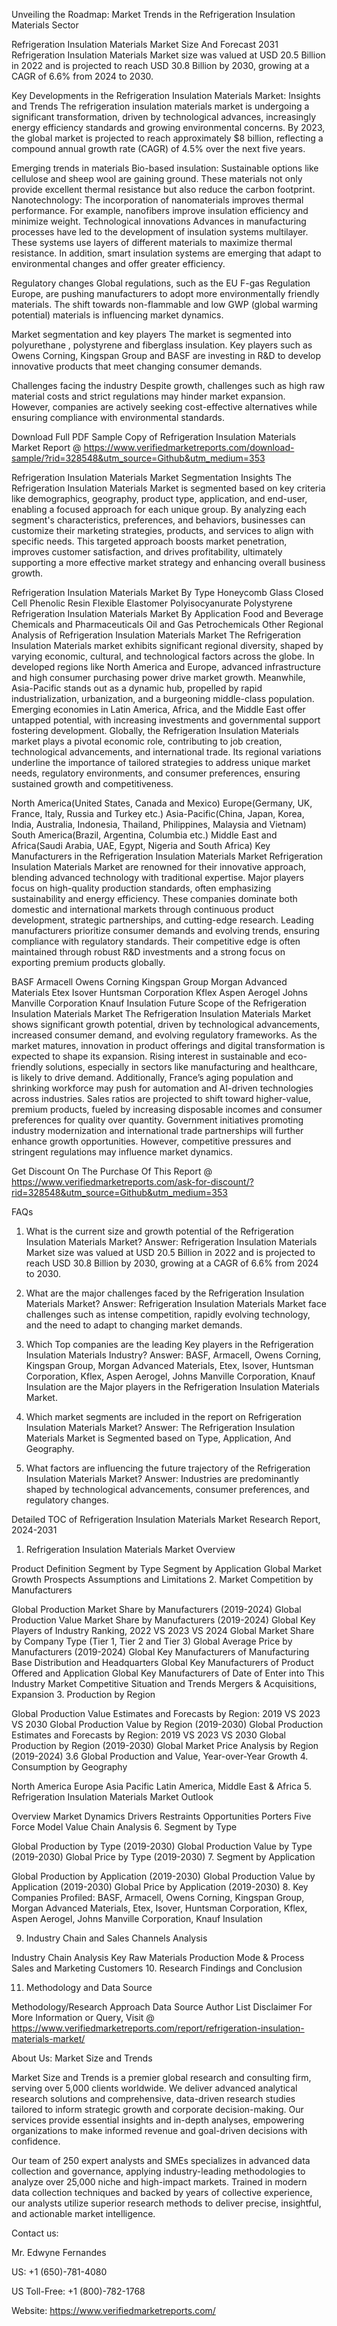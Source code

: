 Unveiling the Roadmap: Market Trends in the Refrigeration Insulation Materials Sector


Refrigeration Insulation Materials Market Size And Forecast 2031
Refrigeration Insulation Materials Market size was valued at USD 20.5 Billion in 2022 and is projected to reach USD 30.8 Billion by 2030, growing at a CAGR of 6.6% from 2024 to 2030.

Key Developments in the Refrigeration Insulation Materials Market: Insights and Trends
The refrigeration insulation materials market is undergoing a significant transformation, driven by technological advances, increasingly energy efficiency standards and growing environmental concerns. By 2023, the global market is projected to reach approximately $8 billion, reflecting a compound annual growth rate (CAGR) of 4.5% over the next five years.

Emerging trends in materials
Bio-based insulation: Sustainable options like cellulose and sheep wool are gaining ground. These materials not only provide excellent thermal resistance but also reduce the carbon footprint.
Nanotechnology: The incorporation of nanomaterials improves thermal performance. For example, nanofibers improve insulation efficiency and minimize weight.
Technological innovations
Advances in manufacturing processes have led to the development of insulation systems multilayer. These systems use layers of different materials to maximize thermal resistance. In addition, smart insulation systems are emerging that adapt to environmental changes and offer greater efficiency.

Regulatory changes
Global regulations, such as the EU F-gas Regulation Europe, are pushing manufacturers to adopt more environmentally friendly materials. The shift towards non-flammable and low GWP (global warming potential) materials is influencing market dynamics.

Market segmentation and key players
The market is segmented into polyurethane , polystyrene and fiberglass insulation. Key players such as Owens Corning, Kingspan Group and BASF are investing in R&D to develop innovative products that meet changing consumer demands.

Challenges facing the industry
Despite growth, challenges such as high raw material costs and strict regulations may hinder market expansion. However, companies are actively seeking cost-effective alternatives while ensuring compliance with environmental standards.

Download Full PDF Sample Copy of Refrigeration Insulation Materials Market Report @ https://www.verifiedmarketreports.com/download-sample/?rid=328548&utm_source=Github&utm_medium=353

Refrigeration Insulation Materials Market Segmentation Insights
The Refrigeration Insulation Materials Market is segmented based on key criteria like demographics, geography, product type, application, and end-user, enabling a focused approach for each unique group. By analyzing each segment's characteristics, preferences, and behaviors, businesses can customize their marketing strategies, products, and services to align with specific needs. This targeted approach boosts market penetration, improves customer satisfaction, and drives profitability, ultimately supporting a more effective market strategy and enhancing overall business growth.

Refrigeration Insulation Materials Market By Type
Honeycomb Glass
Closed Cell Phenolic Resin
Flexible Elastomer
Polyisocyanurate
Polystyrene
Refrigeration Insulation Materials Market By Application
Food and Beverage
Chemicals and Pharmaceuticals
Oil and Gas
Petrochemicals
Other
Regional Analysis of Refrigeration Insulation Materials Market
The Refrigeration Insulation Materials market exhibits significant regional diversity, shaped by varying economic, cultural, and technological factors across the globe. In developed regions like North America and Europe, advanced infrastructure and high consumer purchasing power drive market growth. Meanwhile, Asia-Pacific stands out as a dynamic hub, propelled by rapid industrialization, urbanization, and a burgeoning middle-class population. Emerging economies in Latin America, Africa, and the Middle East offer untapped potential, with increasing investments and governmental support fostering development. Globally, the Refrigeration Insulation Materials market plays a pivotal economic role, contributing to job creation, technological advancements, and international trade. Its regional variations underline the importance of tailored strategies to address unique market needs, regulatory environments, and consumer preferences, ensuring sustained growth and competitiveness.

North America(United States, Canada and Mexico)
Europe(Germany, UK, France, Italy, Russia and Turkey etc.)
Asia-Pacific(China, Japan, Korea, India, Australia, Indonesia, Thailand, Philippines, Malaysia and Vietnam)
South America(Brazil, Argentina, Columbia etc.)
Middle East and Africa(Saudi Arabia, UAE, Egypt, Nigeria and South Africa)
Key Manufacturers in the Refrigeration Insulation Materials Market
Refrigeration Insulation Materials Market are renowned for their innovative approach, blending advanced technology with traditional expertise. Major players focus on high-quality production standards, often emphasizing sustainability and energy efficiency. These companies dominate both domestic and international markets through continuous product development, strategic partnerships, and cutting-edge research. Leading manufacturers prioritize consumer demands and evolving trends, ensuring compliance with regulatory standards. Their competitive edge is often maintained through robust R&D investments and a strong focus on exporting premium products globally.

BASF
Armacell
Owens Corning
Kingspan Group
Morgan Advanced Materials
Etex
Isover
Huntsman Corporation
Kflex
Aspen Aerogel
Johns Manville Corporation
Knauf Insulation
Future Scope of the Refrigeration Insulation Materials Market
The Refrigeration Insulation Materials Market shows significant growth potential, driven by technological advancements, increased consumer demand, and evolving regulatory frameworks. As the market matures, innovation in product offerings and digital transformation is expected to shape its expansion. Rising interest in sustainable and eco-friendly solutions, especially in sectors like manufacturing and healthcare, is likely to drive demand. Additionally, France’s aging population and shrinking workforce may push for automation and AI-driven technologies across industries. Sales ratios are projected to shift toward higher-value, premium products, fueled by increasing disposable incomes and consumer preferences for quality over quantity. Government initiatives promoting industry modernization and international trade partnerships will further enhance growth opportunities. However, competitive pressures and stringent regulations may influence market dynamics.

Get Discount On The Purchase Of This Report @ https://www.verifiedmarketreports.com/ask-for-discount/?rid=328548&utm_source=Github&utm_medium=353

FAQs
1. What is the current size and growth potential of the Refrigeration Insulation Materials Market?
Answer: Refrigeration Insulation Materials Market size was valued at USD 20.5 Billion in 2022 and is projected to reach USD 30.8 Billion by 2030, growing at a CAGR of 6.6% from 2024 to 2030.

2. What are the major challenges faced by the Refrigeration Insulation Materials Market?
Answer: Refrigeration Insulation Materials Market face challenges such as intense competition, rapidly evolving technology, and the need to adapt to changing market demands.

3. Which Top companies are the leading Key players in the Refrigeration Insulation Materials Industry?
Answer: BASF, Armacell, Owens Corning, Kingspan Group, Morgan Advanced Materials, Etex, Isover, Huntsman Corporation, Kflex, Aspen Aerogel, Johns Manville Corporation, Knauf Insulation are the Major players in the Refrigeration Insulation Materials Market.

4. Which market segments are included in the report on Refrigeration Insulation Materials Market?
Answer: The Refrigeration Insulation Materials Market is Segmented based on Type, Application, And Geography.

5. What factors are influencing the future trajectory of the Refrigeration Insulation Materials Market?
Answer: Industries are predominantly shaped by technological advancements, consumer preferences, and regulatory changes.

Detailed TOC of Refrigeration Insulation Materials Market Research Report, 2024-2031
1. Refrigeration Insulation Materials Market Overview

Product Definition
Segment by Type
Segment by Application
Global Market Growth Prospects
Assumptions and Limitations
2. Market Competition by Manufacturers

Global Production Market Share by Manufacturers (2019-2024)
Global Production Value Market Share by Manufacturers (2019-2024)
Global Key Players of Industry Ranking, 2022 VS 2023 VS 2024
Global Market Share by Company Type (Tier 1, Tier 2 and Tier 3)
Global Average Price by Manufacturers (2019-2024)
Global Key Manufacturers of Manufacturing Base Distribution and Headquarters
Global Key Manufacturers of Product Offered and Application
Global Key Manufacturers of Date of Enter into This Industry
Market Competitive Situation and Trends
Mergers & Acquisitions, Expansion
3. Production by Region

Global Production Value Estimates and Forecasts by Region: 2019 VS 2023 VS 2030
Global Production Value by Region (2019-2030)
Global Production Estimates and Forecasts by Region: 2019 VS 2023 VS 2030
Global Production by Region (2019-2030)
Global Market Price Analysis by Region (2019-2024) 3.6 Global Production and Value, Year-over-Year Growth
4. Consumption by Geography

North America
Europe
Asia Pacific
Latin America, Middle East & Africa
5. Refrigeration Insulation Materials Market Outlook

Overview
Market Dynamics
Drivers
Restraints
Opportunities
Porters Five Force Model
Value Chain Analysis 
6. Segment by Type

Global Production by Type (2019-2030)
Global Production Value by Type (2019-2030)
Global Price by Type (2019-2030)
7. Segment by Application

Global Production by Application (2019-2030)
Global Production Value by Application (2019-2030)
Global Price by Application (2019-2030)
8. Key Companies Profiled: BASF, Armacell, Owens Corning, Kingspan Group, Morgan Advanced Materials, Etex, Isover, Huntsman Corporation, Kflex, Aspen Aerogel, Johns Manville Corporation, Knauf Insulation

9. Industry Chain and Sales Channels Analysis

Industry Chain Analysis
Key Raw Materials
Production Mode & Process
Sales and Marketing
Customers
10. Research Findings and Conclusion

11. Methodology and Data Source

Methodology/Research Approach
Data Source
Author List
Disclaimer
For More Information or Query, Visit @ https://www.verifiedmarketreports.com/report/refrigeration-insulation-materials-market/

About Us: Market Size and Trends

Market Size and Trends is a premier global research and consulting firm, serving over 5,000 clients worldwide. We deliver advanced analytical research solutions and comprehensive, data-driven research studies tailored to inform strategic growth and corporate decision-making. Our services provide essential insights and in-depth analyses, empowering organizations to make informed revenue and goal-driven decisions with confidence.

Our team of 250 expert analysts and SMEs specializes in advanced data collection and governance, applying industry-leading methodologies to analyze over 25,000 niche and high-impact markets. Trained in modern data collection techniques and backed by years of collective experience, our analysts utilize superior research methods to deliver precise, insightful, and actionable market intelligence.

Contact us:

Mr. Edwyne Fernandes

US: +1 (650)-781-4080

US Toll-Free: +1 (800)-782-1768

Website: https://www.verifiedmarketreports.com/
